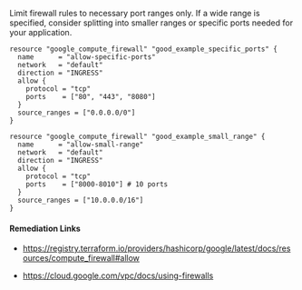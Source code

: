 
Limit firewall rules to necessary port ranges only. If a wide range is specified, consider splitting into smaller ranges or specific ports needed for your application.


```hcl
resource "google_compute_firewall" "good_example_specific_ports" {
  name      = "allow-specific-ports"
  network   = "default"
  direction = "INGRESS"
  allow {
    protocol = "tcp"
    ports    = ["80", "443", "8080"]
  }
  source_ranges = ["0.0.0.0/0"]
}
```
```hcl
resource "google_compute_firewall" "good_example_small_range" {
  name      = "allow-small-range"
  network   = "default"
  direction = "INGRESS"
  allow {
    protocol = "tcp"
    ports    = ["8000-8010"] # 10 ports
  }
  source_ranges = ["10.0.0.0/16"]
}
```

#### Remediation Links
 - https://registry.terraform.io/providers/hashicorp/google/latest/docs/resources/compute_firewall#allow

 - https://cloud.google.com/vpc/docs/using-firewalls

